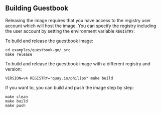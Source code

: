 ## Building Guestbook

Releasing the image requires that you have access to the registry user account which will host the image. You can specify the registry including the user account by setting the environment variable `REGISTRY`.

To build and release the guestbook image:

    cd examples/guestbook-go/_src
    make release

To build and release the guestbook image with a different registry and version:

    VERSION=v4 REGISTRY="quay.io/philips" make build

If you want to, you can build and push the image step by step:

    make clean
    make build
    make push
